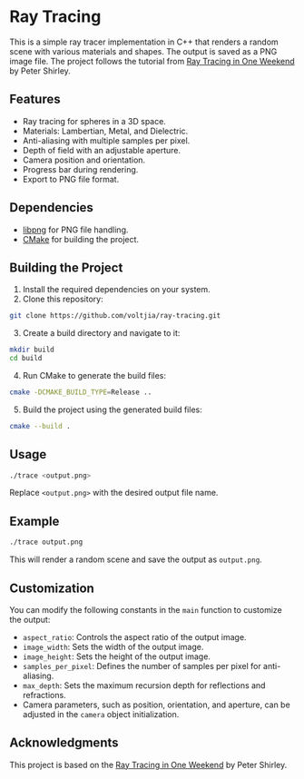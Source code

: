 # Ray Tracing

This is a simple ray tracer implementation in C++ that renders a random scene with various materials and shapes. The output is saved as a PNG image file. The project follows the tutorial from [Ray Tracing in One Weekend](https://raytracing.github.io/books/RayTracingInOneWeekend.html) by Peter Shirley.

## Features

* Ray tracing for spheres in a 3D space.
* Materials: Lambertian, Metal, and Dielectric.
* Anti-aliasing with multiple samples per pixel.
* Depth of field with an adjustable aperture.
* Camera position and orientation.
* Progress bar during rendering.
* Export to PNG file format.

## Dependencies

* [libpng](http://www.libpng.org/pub/png/libpng.html) for PNG file handling.
* [CMake](https://cmake.org/) for building the project.

## Building the Project

1. Install the required dependencies on your system.
2. Clone this repository:

```bash
git clone https://github.com/voltjia/ray-tracing.git
```

3. Create a build directory and navigate to it:

```bash
mkdir build
cd build
```

4. Run CMake to generate the build files:

```bash
cmake -DCMAKE_BUILD_TYPE=Release ..
```

5. Build the project using the generated build files:

```bash
cmake --build .
```

## Usage

```bash
./trace <output.png>
```

Replace `<output.png>` with the desired output file name.

## Example

```bash
./trace output.png
```

This will render a random scene and save the output as `output.png`.

## Customization

You can modify the following constants in the `main` function to customize the output:

* `aspect_ratio`: Controls the aspect ratio of the output image.
* `image_width`: Sets the width of the output image.
* `image_height`: Sets the height of the output image.
* `samples_per_pixel`: Defines the number of samples per pixel for anti-aliasing.
* `max_depth`: Sets the maximum recursion depth for reflections and refractions.
* Camera parameters, such as position, orientation, and aperture, can be adjusted in the `camera` object initialization.

## Acknowledgments

This project is based on the [Ray Tracing in One Weekend](https://raytracing.github.io/books/RayTracingInOneWeekend.html) by Peter Shirley.
